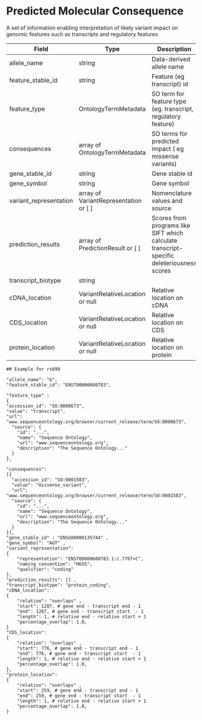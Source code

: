 # Predicted Molecular Consequence

A set of information enabling interpretation of likely variant impact on genomic features such as transcripts and regulatory features

| Field             | Type            | Description
|-------------------|-----------------|---------------------
| allele_name           | string          | Data-derived allele name
| feature_stable_id | string          | Feature (eg transcript) id
| feature_type      | OntologyTermMetadata        | SO term for feature type (eg. transcript, regulatory feature)
| consequences      | array of OntologyTermMetadata           | SO terms for predicted impact ( eg missense variants)
| gene_stable_id | string| Gene stable id
| gene_symbol | string | Gene symbol
| variant_representation | array of VariantRepresentation or [ ]  | Nomenclature values and source
| prediction_results | array of PredictionResult or [ ] | Scores from programs like SIFT which calculate transcript-specific deleteriousness scores
| transcript_biotype | string |
| cDNA_location | VariantRelativeLocation or null  | Relative location on cDNA
| CDS_location | VariantRelativeLocation or null | Relative location on CDS
| protein_location | VariantRelativeLocation or null | Relative location on protein

```
## Example for rs699 

"allele_name": "G",
"feature_stable_id": "ENST00000680783",

"feature_type" : 
{
"accession_id": "SO:0000673",
"value": "transcript",
"url": "www.sequenceontology.org/browser/current_release/term/SO:0000673",
  "source": {
    "id": "...",
    "name": "Sequence Ontology",
    "url": "www.sequenceontology.org",
    "description": "The Sequence Ontology..."
  }
},

"consequences":
[{
  "accession_id": "SO:0001583",
  "value": "missense_variant",
  "url": "www.sequenceontology.org/browser/current_release/term/SO:0001583",
  "source": {
    "id": "...",
    "name": "Sequence Ontology",
    "url": "www.sequenceontology.org",
    "description": "The Sequence Ontology..."
  }
}],
"gene_stable_id" : "ENSG00000135744" ,
"gene_symbol": "AGT" ,
"variant_representation": 
{
	"representation": "ENST00000680783.1:c.776T>C",
	"naming convention": "HGVS",
	"qualifier": "coding"
},
"prediction_results": [] ,
"transcript_biotype": "protein_coding",
"cDNA_location": 
{
	"relation": "overlaps" ,
	"start": 1287, # gene end - transcript end - 1
	"end": 1287, # gene end - transcript start  - 1
	"length": 1, # relative end - relative start + 1
	"percentage_overlap": 1.0, 
}
"CDS_location": 
{
	"relation": "overlaps" ,
	"start": 776, # gene end - transcript end - 1
	"end": 776, # gene end - transcript start  - 1
	"length": 1, # relative end - relative start + 1
	"percentage_overlap": 1.0, 
},
"protein_location":
{
	"relation": "overlaps" ,
	"start": 259, # gene end - transcript end - 1
	"end": 259, # gene end - transcript start  - 1
	"length": 1, # relative end - relative start + 1
	"percentage_overlap": 1.0, 
}
```




























